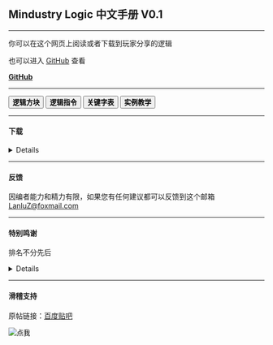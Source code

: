 ## Mindustry Logic 中文手册 V0.1

<head>
    <link rel="stylesheet" href="https://cdn.staticfile.org/twitter-bootstrap/4.4.1/css/bootstrap.min.css">
    <link rel="stylesheet" href="https://cdn.staticfile.org/font-awesome/5.12.1/css/all.min.css">
    <link rel="stylesheet" href="style.css">
    <link rel="stylesheet" href="https://cdn.jsdelivr.net/npm/aplayer@1.10.1/dist/APlayer.min.css">
    <script src="./js/color.js" type="text/javascript"></script>
    <script src="./js/details.js" type="text/javascript"></script>
</head>

---

你可以在这个网页上阅读或者下载到玩家分享的逻辑

也可以进入 [GitHub](https://github.com/LanluZ/Mindustry-guide) 查看

<a href="https://github.com/LanluZ/Mindustry-guide" target="_blank" class="btn btn-secondary col-lg-4"><b>GitHub</b></a>

---

<div>
    <button class="btn btn-warning" onclick="details(0)"><b>逻辑方块</b></button>
    <button class="btn btn-warning" onclick="details(1)"><b>逻辑指令</b></button>
    <button class="btn btn-warning" onclick="details(2)"><b>关键字表</b></button>
    <button class="btn btn-warning" onclick="details(3)"><b>实例教学</b></button>
</div>

<p></p>

<div id = "guideOutPut">
</div>

---

#### 下载

<details>

<h4>华漾Emoji</h4>
<ol>
<li><a href="https://github.com/LanluZ/Mindustry-guide/blob/main/Player-Share/%E5%8D%8E%E6%BC%BEEmoji/%E7%82%B9%E9%98%B5%E7%A5%9E%E9%A3%8E%E8%BD%B0%E7%82%B8%E6%9C%BA_Emoji%E6%94%B9.msch">点阵神风轰炸机_Emoji改</a></li>
</ol>

</details>

---

#### 反馈

因编者能力和精力有限，如果您有任何建议都可以反馈到这个邮箱
LanluZ@foxmail.com

---

#### 特别鸣谢

排名不分先后

<details>

    华漾emoji

</details>

---

#### 滑稽支持

原帖链接：[百度贴吧](https://tieba.baidu.com/p/7296831967)

<div>
    <form action="javascript:out()" method="post">
    <input
        type="image"
        src="https://tb2.bdstatic.com/tb/editor/images/face/i_f25.png?t=20140803"
        alt="点我"
    />
    </form>
</div>

<div id="emojiOutPut"></div>

